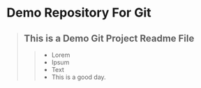 # Demo Repository For Git

> ## This is a Demo Git Project Readme File
>
> > * Lorem
> > * Ipsum
> > * Text
> > * This is a good day.

